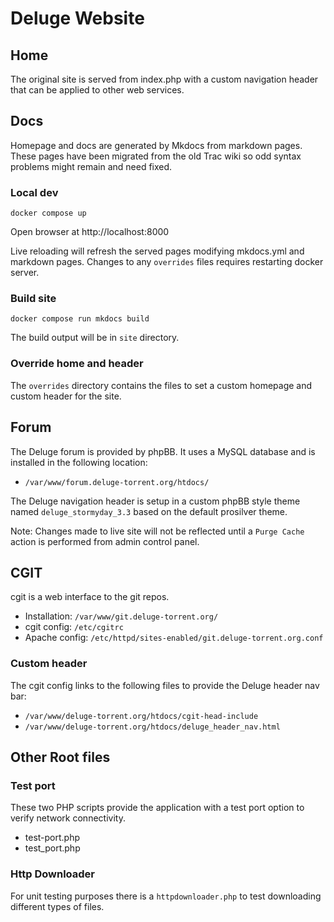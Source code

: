 # Deluge Website

## Home

The original site is served from index.php with a custom navigation
header that can be applied to other web services.

## Docs

Homepage and docs are generated by Mkdocs from markdown pages. These
pages have been migrated from the old Trac wiki so odd syntax problems
might remain and need fixed.

### Local dev

```
docker compose up
```

Open browser at http://localhost:8000

Live reloading will refresh the served pages modifying mkdocs.yml and
markdown pages. Changes to any `overrides` files requires restarting
docker server.

### Build site

```
docker compose run mkdocs build
```

The build output will be in `site` directory.

### Override home and header

The `overrides` directory contains the files to set a custom homepage
and custom header for the site.


## Forum

The Deluge forum is provided by phpBB. It uses a MySQL database and is
installed in the following location:

* `/var/www/forum.deluge-torrent.org/htdocs/`

The Deluge navigation header is setup in a custom phpBB style theme
named `deluge_stormyday_3.3` based on the default prosilver theme.

Note: Changes made to live site will not be reflected until a `Purge Cache`
action is performed from admin control panel.


## CGIT

cgit is a web interface to the git repos.

* Installation: `/var/www/git.deluge-torrent.org/`
* cgit config: `/etc/cgitrc`
* Apache config: `/etc/httpd/sites-enabled/git.deluge-torrent.org.conf`

### Custom header

The cgit config links to the following files to provide the Deluge
header nav bar:

* `/var/www/deluge-torrent.org/htdocs/cgit-head-include`
* `/var/www/deluge-torrent.org/htdocs/deluge_header_nav.html`

## Other Root files

### Test port

These two PHP scripts provide the application with a test port option to
verify network connectivity.

* test-port.php
* test_port.php

### Http Downloader

For unit testing purposes there is a `httpdownloader.php` to test
downloading different types of files.